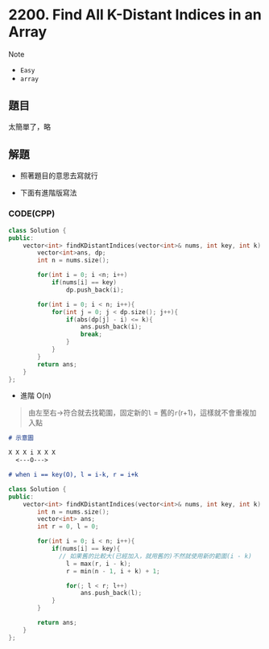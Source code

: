 # 2200. Find All K-Distant Indices in an Array

>[!note]
>- `Easy`
>- `array`

## 題目

太簡單了，略

## 解題

- 照著題目的意思去寫就行

- 下面有進階版寫法

### CODE(CPP)


```cpp
class Solution {
public:
    vector<int> findKDistantIndices(vector<int>& nums, int key, int k) {
        vector<int>ans, dp;
        int n = nums.size();

        for(int i = 0; i <n; i++)
            if(nums[i] == key)
                dp.push_back(i);

        for(int i = 0; i < n; i++){
            for(int j = 0; j < dp.size(); j++){
                if(abs(dp[j] - i) <= k){
                    ans.push_back(i);
                    break;
                }
            }
        }
        return ans;
    }
};
```

- 進階 O(n)

>由左至右->符合就去找範圍，固定新的`l` = 舊的`r`(r+1)，這樣就不會重複加入點


```md
# 示意圖

X X X i X X X
  <---O--->

# when i == key(O), l = i-k, r = i+k
```

```cpp
class Solution {
public:
    vector<int> findKDistantIndices(vector<int>& nums, int key, int k) {
        int n = nums.size();
        vector<int> ans;
        int r = 0, l = 0;

        for(int i = 0; i < n; i++){
            if(nums[i] == key){
              // 如果舊的比較大(已經加入，就用舊的)不然就使用新的範圍(i - k)
                l = max(r, i - k);
                r = min(n - 1, i + k) + 1;

                for(; l < r; l++)
                    ans.push_back(l);
            }
        }

        return ans;
    }
};
```